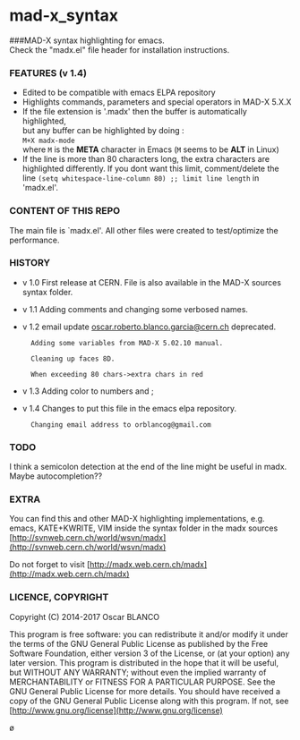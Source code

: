 mad-x\_syntax
=============

###MAD-X syntax highlighting for emacs.  
Check the "madx.el" file header for installation instructions.


### FEATURES (v 1.4)

* Edited to be compatible with emacs ELPA repository
* Highlights commands, parameters and special operators in MAD-X 5.X.X
* If the file extension is '.madx' then the buffer is automatically highlighted,  
  but any buffer can be highlighted by doing :  
    `M+X madx-mode`  
  where `M` is the **META** character in Emacs (`M` seems to be **ALT** in Linux)
* If the line is more than 80 characters long, the extra characters are 
  highlighted differently. 
  If you dont want this limit, comment/delete the line 
      `(setq whitespace-line-column 80) ;; limit line length` 
  in 'madx.el'. 


### CONTENT OF THIS REPO

The main file is `madx.el'. 
All other files were created to test/optimize the performance.

### HISTORY

* v 1.0 First release at CERN. File is also available in the MAD-X sources syntax folder.
* v 1.1 Adding comments and changing some verbosed names.
* v 1.2 email update oscar.roberto.blanco.garcia@cern.ch deprecated.

        Adding some variables from MAD-X 5.02.10 manual.
	
        Cleaning up faces 8D.
	
        When exceeding 80 chars->extra chars in red
	
* v 1.3 Adding color to numbers and ;
* v 1.4 Changes to put this file in the emacs elpa repository.

        Changing email address to orblancog@gmail.com

### TODO

I think a semicolon detection at the end of the line might be useful in madx. 
Maybe autocompletion?? 


### EXTRA

You can find this and other MAD-X highlighting implementations, e.g. 
   emacs, KATE+KWRITE, VIM 
inside the syntax folder in the madx sources 
[http://svnweb.cern.ch/world/wsvn/madx](http://svnweb.cern.ch/world/wsvn/madx)

Do not forget to visit 
[http://madx.web.cern.ch/madx](http://madx.web.cern.ch/madx)

### LICENCE, COPYRIGHT
Copyright (C) 2014-2017 Oscar BLANCO

This program is free software: you can redistribute it and/or modify
it under the terms of the GNU General Public License as published by
the Free Software Foundation, either version 3 of the License, or
(at your option) any later version.
This program is distributed in the hope that it will be useful,
but WITHOUT ANY WARRANTY; without even the implied warranty of
MERCHANTABILITY or FITNESS FOR A PARTICULAR PURPOSE.  See the
GNU General Public License for more details.
You should have received a copy of the GNU General Public License
along with this program.  If not, see [http://www.gnu.org/license](http://www.gnu.org/license)

ø
